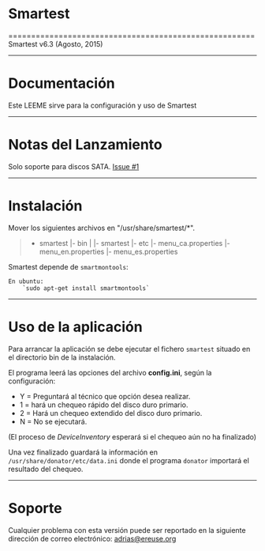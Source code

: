 # Smartest
======================================================
Smartest v6.3  (Agosto, 2015)

______________________
Documentación
======================
 
 Este LEEME sirve para la configuración y uso de Smartest

______________________
Notas del Lanzamiento
======================

 Solo soporte para discos SATA. [Issue #1](https://github.com/eReuse/Smartest/issues/1)
 
_____________________
Instalación
======================

 Mover los siguientes archivos en "/usr/share/smartest/*".

>   - smartest
>                |- bin
>                |    |- smartest
>                |- etc
>                     |- menu_ca.properties
>                     |- menu_en.properties
>                     |- menu_es.properties

 Smartest depende de `smartmontools`:
 
	En ubuntu:
		`sudo apt-get install smartmontools`

______________________
Uso de la aplicación
======================

 Para arrancar la aplicación se debe ejecutar el fichero `smartest` situado en el
 directorio bin de la instalación.

 El programa leerá las opciones del archivo **config.ini**, según la configuración:
 
*  Y = Preguntará al técnico que opción desea realizar.
*  1 = hará un chequeo rápido del disco duro primario.
*  2 = Hará un chequeo extendido del disco duro primario.
*  N = No se ejecutará.

 (El proceso de *DeviceInventory* esperará si el chequeo aún no ha finalizado)

 Una vez finalizado guardará la información en `/usr/share/donator/etc/data.ini`
 donde el programa `donator` importará el resultado del chequeo.
 
______________________
Soporte
======================

 Cualquier problema con esta versión puede ser reportado en la siguiente
 dirección de correo electrónico:
 adrias@ereuse.org
